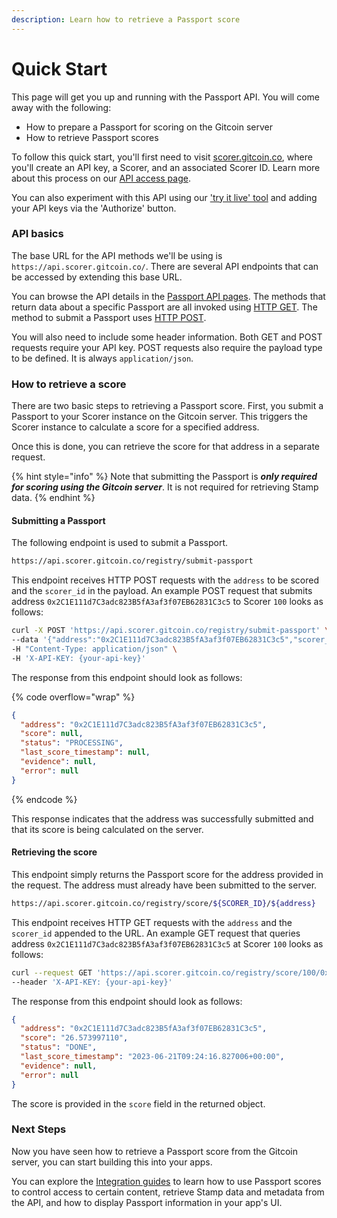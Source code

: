 ```yaml
---
description: Learn how to retrieve a Passport score
---
```


# Quick Start

This page will get you up and running with the Passport API. You will come away with the following:

* How to prepare a Passport for scoring on the Gitcoin server
* How to retrieve Passport scores

To follow this quick start, you'll first need to visit [scorer.gitcoin.co](https://scorer.gitcoin.co/), where you'll create an API key, a Scorer, and an associated Scorer ID. Learn more about this process on our [API access page](scorer-api/api-access.md).

You can also experiment with this API using our ['try it live' tool](https://api.scorer.gitcoin.co/docs) and adding your API keys via the 'Authorize' button.



### API basics

The base URL for the API methods we'll be using is `https://api.scorer.gitcoin.co/`. There are several API endpoints that can be accessed by extending this base URL.&#x20;

You can browse the API details in the [Passport API pages](scorer-api/). The methods that return data about a specific Passport are all invoked using [HTTP GET](https://developer.mozilla.org/en-US/docs/Web/HTTP/Methods/GET). The method to submit a Passport uses [HTTP POST](https://developer.mozilla.org/en-US/docs/Web/HTTP/Methods/POST).&#x20;

You will also need to include some header information. Both GET and POST requests require your API key. POST requests also require the payload type to be defined. It is always `application/json`.



### How to retrieve a score

There are two basic steps to retrieving a Passport score. First, you submit a Passport to your Scorer instance on the Gitcoin server. This triggers the Scorer instance to calculate a score for a specified address.

Once this is done, you can retrieve the score for that address in a separate request.

{% hint style="info" %}
Note that submitting the Passport is _**only required for scoring using the Gitcoin server**_. It is not required for retrieving Stamp data.
{% endhint %}

#### **Submitting a Passport**

The following endpoint is used to submit a Passport.

```sh
https://api.scorer.gitcoin.co/registry/submit-passport
```

This endpoint receives HTTP POST requests with the `address` to be scored and the `scorer_id` in the payload. An example POST request that submits address `0x2C1E111d7C3adc823B5fA3af3f07EB62831C3c5` to Scorer `100` looks as follows:

```bash
curl -X POST 'https://api.scorer.gitcoin.co/registry/submit-passport' \
--data '{"address":"0x2C1E111d7C3adc823B5fA3af3f07EB62831C3c5","scorer_id":"100"}' \ 
-H "Content-Type: application/json" \ 
-H 'X-API-KEY: {your-api-key}'
```

The response from this endpoint should look as follows:

{% code overflow="wrap" %}
```json
{
  "address": "0x2C1E111d7C3adc823B5fA3af3f07EB62831C3c5",
  "score": null,
  "status": "PROCESSING",
  "last_score_timestamp": null,
  "evidence": null,
  "error": null
}
```
{% endcode %}

This response indicates that the address was successfully submitted and that its score is being calculated on the server.

#### Retrieving the score

This endpoint simply returns the Passport score for the address provided in the request. The address must already have been submitted to the server.

```bash
https://api.scorer.gitcoin.co/registry/score/${SCORER_ID}/${address}
```

This endpoint receives HTTP GET requests with the `address` and the `scorer_id` appended to the URL. An example GET request that queries address `0x2C1E111d7C3adc823B5fA3af3f07EB62831C3c5` at Scorer `100` looks as follows:

```bash
curl --request GET 'https://api.scorer.gitcoin.co/registry/score/100/0x2C1E111d7C3adc823B5fA3af3f07EB62831C3c5' \ 
--header 'X-API-KEY: {your-api-key}'
```

The response from this endpoint should look as follows:

```json
{
  "address": "0x2C1E111d7C3adc823B5fA3af3f07EB62831C3c5",
  "score": "26.573997110",
  "status": "DONE",
  "last_score_timestamp": "2023-06-21T09:24:16.827006+00:00",
  "evidence": null,
  "error": null
}
```

The score is provided in the `score` field in the returned object.



### Next Steps

Now you have seen how to retrieve a Passport score from the Gitcoin server, you can start building this into your apps.&#x20;

You can explore the [Integration guides](integration-guides/) to learn how to use Passport scores to control access to certain content, retrieve Stamp data and metadata from the API, and how to display Passport information in your app's UI.
